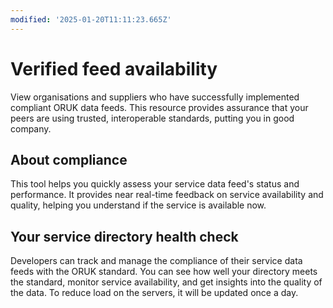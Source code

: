 ```yaml
---
modified: '2025-01-20T11:11:23.665Z'
---
```

# Verified feed availability

View organisations and suppliers who have successfully implemented compliant ORUK data feeds. This resource provides assurance that your peers are using trusted, interoperable standards, putting you in good company.

## About compliance

This tool helps you quickly assess your service data feed's status and performance. It provides near real-time feedback on service availability and quality, helping you understand if the service is available now.

## Your service directory health check

Developers can track and manage the compliance of their service data feeds with the ORUK standard. You can see how well your directory meets the standard, monitor service availability, and get insights into the quality of the data. To reduce load on the servers, it will be updated once a day.
